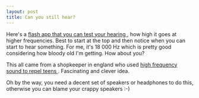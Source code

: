 ```yaml
---
layout: post
title: Can you still hear? 
---
```

<p>Here's a <a href="http://www.jimmyr.com/blog/hearingloss.html">flash app that you can test your hearing </a>, how high it goes at higher frequencies. Best to start at the top and then notice when you can start to hear something. For me, it's 18 000 Hz which is pretty good considering how bloody old I'm getting. How about you? </p><p>This all came from a shopkeeper in england who used <a href="http://www.ochenk.com/entry.php?id=63">high frequency sound to repel teens </a>. Fascinating and clever idea. </p><p>Oh by the way, you need a decent set of speakers or headphones to do this, otherwise you can blame your crappy speakers :-) </p>
